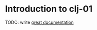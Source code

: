 # Introduction to clj-01

TODO: write [great documentation](http://jacobian.org/writing/what-to-write/)
